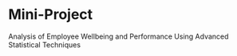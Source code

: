 # Mini-Project
Analysis of Employee Wellbeing and Performance Using Advanced Statistical Techniques
